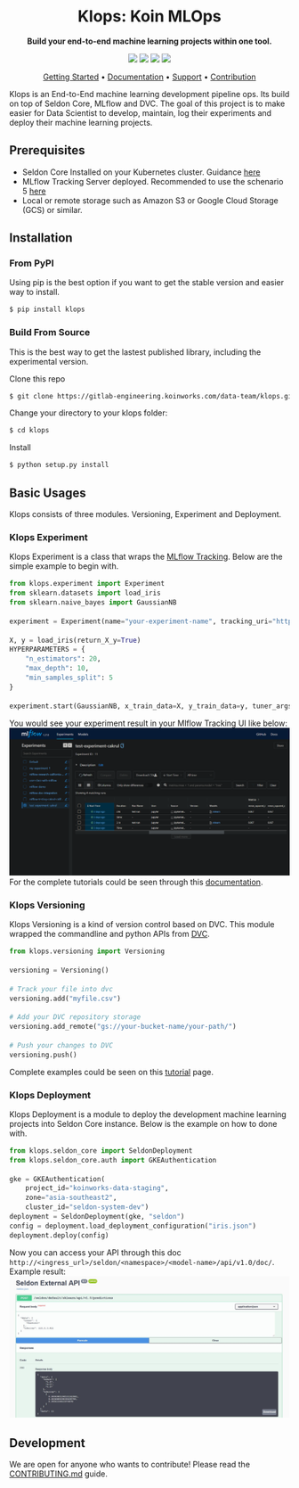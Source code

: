 
<h1 align="center">
    Klops: Koin MLOps
</h1>

<p align="center">
    <strong>Build your end-to-end machine learning projects within one tool.</strong>
</p>

<p align="center">
    <a href="#" title="PyPi Version"><img src="https://img.shields.io/badge/PyPi-v.0.4.8-blue"></a>
    <a href="#" title="Python Version"><img src="https://img.shields.io/badge/Python-3.6%2B-green"></a>
    <!-- <a href="https://www.codacy.com/gh/ml-tooling/lazydocs/dashboard" title="Codacy Analysis"><img src="https://app.codacy.com/project/badge/Grade/1c8ad486ce9547b6b713cce7ca1d1ec3"></a> -->
    <!-- <a href="" title="Build status"><img src="https://img.shields.io/github/workflow/status/ml-tooling/lazydocs/build-pipeline?style=flat"></a> -->
    <a href="#" title="Project License"><img src="https://img.shields.io/badge/License-Koinworks-red"></a>
    <!-- <a href="https://gitter.im/ml-tooling/lazydocs" title="Chat on Gitter"><img src="https://badges.gitter.im/ml-tooling/lazydocs.svg"></a> -->
    <a href="https://twitter.com/mltooling" title="ML Tooling on Twitter"><img src="https://img.shields.io/twitter/follow/mltooling.svg?label=follow&style=social"></a>
</p>

<p align="center">
  <a href="#installation">Getting Started</a> •
  <a href="/docs">Documentation</a> •
  <a href="#support--feedback">Support</a> •
  <a href="#development">Contribution</a>
  <!-- <a href="https://github.com/ml-tooling/lazydocs/releases">Changelog</a> -->
</p>

Klops is an End-to-End machine learning development pipeline ops. Its build on top of Seldon Core, MLflow and DVC. The goal of this project is to make easier for Data Scientist to develop, maintain, log their experiments and deploy their machine learning projects.  

## Prerequisites  
- Seldon Core Installed on your Kubernetes cluster. Guidance [here](https://docs.seldon.io/projects/seldon-core/en/latest/workflow/install.html)  
- MLflow Tracking Server deployed. Recommended to use the schenario 5  [here](https://www.mlflow.org/docs/latest/tracking.html#scenario-5-mlflow-tracking-server-enabled-with-proxied-artifact-storage-access)  
- Local or remote storage such as Amazon S3 or Google Cloud Storage (GCS) or similar.

## Installation  
### From PyPI
Using pip is the best option if you want to get the stable version and easier way to install.
```bash
$ pip install klops
```
### Build From Source  
This is the best way to get the lastest published library, including the experimental version.

Clone this repo  
```bash
$ git clone https://gitlab-engineering.koinworks.com/data-team/klops.git
```  
Change your directory to your klops folder:  
```bash
$ cd klops
```  
Install
```bash
$ python setup.py install
```

## Basic Usages 
Klops consists of three modules. Versioning, Experiment and Deployment.

### Klops Experiment  
Klops Experiment is a class that wraps the [MLflow Tracking](https://www.mlflow.org/docs/latest/tracking.html). Below are the simple example to begin with.
```py
from klops.experiment import Experiment
from sklearn.datasets import load_iris
from sklearn.naive_bayes import GaussianNB

experiment = Experiment(name="your-experiment-name", tracking_uri="http://<your-mlflow-host>:<port>")

X, y = load_iris(return_X_y=True)
HYPERPARAMETERS = {
    "n_estimators": 20,
    "max_depth": 10,
    "min_samples_split": 5
}

experiment.start(GaussianNB, x_train_data=X, y_train_data=y, tuner_args=HYPERPARAMETERS)
```  

You would see your experiment result in your Mlflow Tracking UI like below:  
![Tracking result](/resources/images/experiment_ui.png)
For the complete tutorials could be seen through this [documentation](/docs/tutorial.experiment.md).  
### Klops Versioning  
Klops Versioning is a kind of version control based on DVC. This module wrapped the commandline and python APIs from [DVC](https://dvc.org).
```py
from klops.versioning import Versioning

versioning = Versioning()

# Track your file into dvc
versioning.add("myfile.csv")

# Add your DVC repository storage
versioning.add_remote("gs://your-bucket-name/your-path/")

# Push your changes to DVC
versioning.push()
```  

Complete examples could be seen on this [tutorial](/docs/tutorial.versioning.md) page.  

### Klops Deployment  
Klops Deployment is a module to deploy the development machine learning projects into Seldon Core instance. Below is the example on how to done with.

```py
from klops.seldon_core import SeldonDeployment
from klops.seldon_core.auth import GKEAuthentication

gke = GKEAuthentication(
    project_id="koinworks-data-staging",
    zone="asia-southeast2",
    cluster_id="seldon-system-dev")
deployment = SeldonDeployment(gke, "seldon")
config = deployment.load_deployment_configuration("iris.json")
deployment.deploy(config)
```  
Now you can access your API through this doc `http://<ingress_url>/seldon/<namespace>/<model-name>/api/v1.0/doc/`. Example result:  
![Deployment Example](/resources/images/deployment_result_example.jpg)

## Development  

We are open for anyone who wants to contribute! Please read the [CONTRIBUTING.md](CONTRIBUTING.md) guide.
